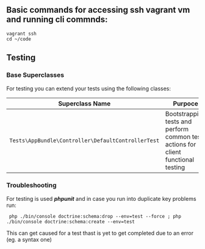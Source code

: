 
## Basic commands for accessing ssh vagrant vm and running cli commnds:

```
vagrant ssh
cd ~/code
```

## Testing

### Base Superclasses

For testing you can extend your tests using the following classes:

Superclass Name | Purpoce
--- | ---
`Tests\AppBundle\Controller\DefaultControllerTest` | Bootstrapping tests and perform common test actions for client functional testing

### Troubleshooting

For testing is used ***phpunit*** and in case you run into duplicate key problems run:

```
 php ./bin/console doctrine:schema:drop --env=test --force ; php ./bin/console doctrine:schema:create --env=test
```
This can get caused for a test thast is yet to get completed due to an error (eg. a syntax one)

